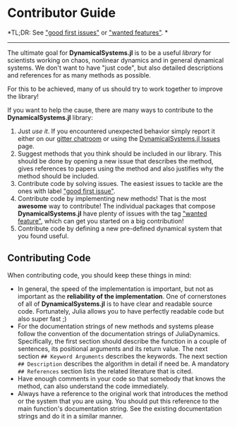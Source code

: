 # Contributor Guide

*TL;DR: See ["good first issues"](https://github.com/issues?q=is%3Aopen+is%3Aissue+repo%3AJuliaDynamics%2FChaosTools.jl+repo%3AJuliaDynamics%2FDynamicalSystemsBase.jl+repo%3AJuliaDynamics%2FDelayEmbeddings.jl+repo%3AJuliaDynamics%2FRecurrenceAnalysis.jl+repo%3AJuliaDynamics%2FDynamicalSystems.jl+label%3A%22good+first+issue%22+) or ["wanted features"](https://github.com/issues?q=is%3Aopen+is%3Aissue+repo%3AJuliaDynamics%2FChaosTools.jl+repo%3AJuliaDynamics%2FDynamicalSystemsBase.jl+repo%3AJuliaDynamics%2FDelayEmbeddings.jl+repo%3AJuliaDynamics%2FRecurrenceAnalysis.jl+repo%3AJuliaDynamics%2FDynamicalSystems.jl+label%3A%22wanted+feature%22+). *

---

The ultimate goal for **DynamicalSystems.jl** is
to be a useful *library* for scientists working on chaos, nonlinear dynamics and
in general dynamical systems. We don't want to have "just code", but also detailed descriptions and references for as many methods as possible.

For this to be achieved, many of us should try to
work together to improve the library!

If you want to help the cause, there are many ways to contribute to the **DynamicalSystems.jl** library:

1. Just *use it*. If you encountered unexpected behavior simply report it either on
   our [gitter chatroom](https://gitter.im/JuliaDynamics/Lobby) or using the
   [DynamicalSystems.jl Issues](https://github.com/JuliaDynamics/DynamicalSystems.jl/issues) page.
2. Suggest methods that you think should be included in our library. This should be
   done by opening a new issue that describes the method, gives references to papers
   using the method and also justifies why the method should be included.
3. Contribute code by solving issues. The easiest issues to tackle are the ones with label ["good first issue"](https://github.com/issues?q=is%3Aopen+is%3Aissue+repo%3AJuliaDynamics%2FChaosTools.jl+repo%3AJuliaDynamics%2FDynamicalSystemsBase.jl+repo%3AJuliaDynamics%2FDelayEmbeddings.jl+repo%3AJuliaDynamics%2FRecurrenceAnalysis.jl+repo%3AJuliaDynamics%2FDynamicalSystems.jl+label%3A%22good+first+issue%22+).
4. Contribute code by implementing new methods! That is the most **awesome** way to
   contribute! The individual packages that compose **DynamicalSystems.jl** have plenty of issues with the tag ["wanted feature"](https://github.com/issues?q=is%3Aopen+is%3Aissue+repo%3AJuliaDynamics%2FChaosTools.jl+repo%3AJuliaDynamics%2FDynamicalSystemsBase.jl+repo%3AJuliaDynamics%2FDelayEmbeddings.jl+repo%3AJuliaDynamics%2FRecurrenceAnalysis.jl+repo%3AJuliaDynamics%2FDynamicalSystems.jl+label%3A%22wanted+feature%22+), which can get you started on a big contribution!
5. Contribute code by defining a new pre-defined dynamical system that you found useful.

## Contributing Code
When contributing code, you should keep these things in mind:

* In general, the
  speed of the implementation is important, but not as important as the
  **reliability of the implementation**. One of cornerstones of all of
  **DynamicalSystems.jl** is to have clear and readable source code. Fortunately,
  Julia allows you to have perfectly readable code but also super fast ;)
* For the documentation strings of new methods and systems please follow the convention of the documentation strings of JuliaDynamics. Specifically, the first section should describe the function in a couple of sentences, its positional arguments and its return value. The next section `## Keyword Arguments` describes the keywords. The next section `## Description` describes the algorithm in detail if need be. A mandatory `## References` section lists the related literature that is cited.
* Have enough comments in your code so that somebody that knows the method,
  can also understand the code immediately.
* Always have a reference to the original work that introduces the method
  or the system that you are using. You should put this reference
  to the main function's documentation string.
  See the existing documentation strings and do
  it in a similar manner.
